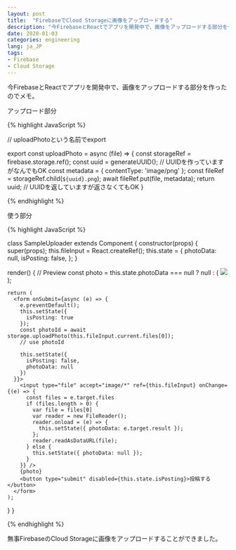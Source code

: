 ```yaml
---
layout: post
title:  "FirebaseでCloud Storageに画像をアップロードする"
description: "今FirebaseとReactでアプリを開発中で、画像をアップロードする部分を作ったのでメモ。"
date: 2020-01-03
categories: engineering
lang: ja_JP
tags:
- Firebase
- Cloud Storage
---
```


今FirebaseとReactでアプリを開発中で、画像をアップロードする部分を作ったのでメモ。

アップロード部分

{% highlight JavaScript %}

// uploadPhotoという名前でexport

export const uploadPhoto = async (file) => {
  const storageRef = firebase.storage.ref();
  const uuid = generateUUID(); // UUIDを作っていますがなんでもOK
  const metadata = {
    contentType: 'image/png'
  };
  const fileRef = storageRef.child(`${uuid}.png`);
  await fileRef.put(file, metadata);
  return uuid; // UUIDを返していますが返さなくてもOK
}

{% endhighlight %}

使う部分

{% highlight JavaScript %}

class SampleUploader extends Component {
  constructor(props) {
    super(props);
    this.fileInput = React.createRef();
    this.state = {
      photoData: null,
      isPosting: false,
    };
  }

  render() {
    // Preview
    const photo = this.state.photoData === null ? null :
      (
        <img src={this.state.photoData} />
      );

    return (
      <form onSubmit={async (e) => {
        e.preventDefault();
        this.setState({
          isPosting: true
        });
        const photoId = await storage.uploadPhoto(this.fileInput.current.files[0]);
        // use photoId

        this.setState({
          isPosting: false,
          photoData: null
        })
      }}>
        <input type="file" accept="image/*" ref={this.fileInput} onChange={(e) => {
          const files = e.target.files
          if (files.length > 0) {
            var file = files[0]
            var reader = new FileReader();
            reader.onload = (e) => {
              this.setState({ photoData: e.target.result });
            };
            reader.readAsDataURL(file);
          } else {
            this.setState({ photoData: null });
          }
        }} />
        {photo}
        <button type="submit" disabled={this.state.isPosting}>投稿する</button>
      </form>
    );
  }
}

{% endhighlight %}

無事FirebaseのCloud Storageに画像をアップロードすることができました。